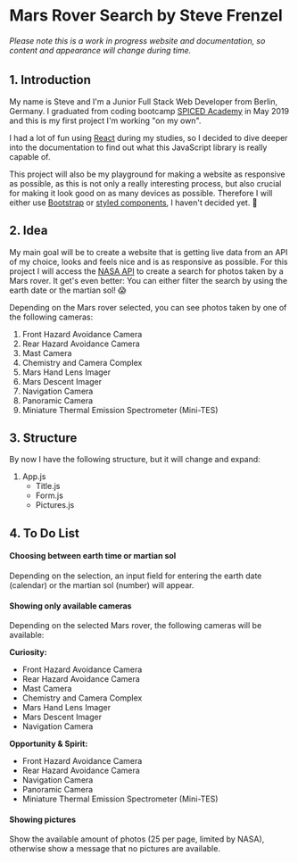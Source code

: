 # Mars Rover Search by Steve Frenzel

###### Please note this is a work in progress website and documentation, so content and appearance will change during time.

## 1. Introduction

My name is Steve and I'm a Junior Full Stack Web Developer from Berlin, Germany. I graduated from coding bootcamp [SPICED Academy](https://www.spiced-academy.com/) in May 2019 and this is my first project I'm working "on my own".

I had a lot of fun using [React](https://reactjs.org/) during my studies, so I decided to dive deeper into the documentation to find out what this JavaScript library is really capable of.

This project will also be my playground for making a website as responsive as possible, as this is not only a really interesting process, but also crucial for making it look good on as many devices as possible. Therefore I will either use [Bootstrap](https://getbootstrap.com/) or [styled components](https://www.styled-components.com/), I haven't decided yet. 😬

## 2. Idea

My main goal will be to create a website that is getting live data from an API of my choice, looks and feels nice and is as responsive as possible. For this project I will access the [NASA API](https://api.nasa.gov/api.html#MarsPhotos) to create a search for photos taken by a Mars rover. It get's even better: You can either filter the search by using the earth date or the martian sol! 😱

Depending on the Mars rover selected, you can see photos taken by one of the following cameras:

1. Front Hazard Avoidance Camera
2. Rear Hazard Avoidance Camera
3. Mast Camera
4. Chemistry and Camera Complex
5. Mars Hand Lens Imager
6. Mars Descent Imager
7. Navigation Camera
8. Panoramic Camera
9. Miniature Thermal Emission Spectrometer (Mini-TES)

## 3. Structure

By now I have the following structure, but it will change and expand:

1. App.js
    - Title.js
    - Form.js
    - Pictures.js

## 4. To Do List

#### Choosing between earth time or martian sol

Depending on the selection, an input field for entering the earth date (calendar) or the martian sol (number) will appear.

#### Showing only available cameras

Depending on the selected Mars rover, the following cameras will be available:

**Curiosity:**

-   Front Hazard Avoidance Camera
-   Rear Hazard Avoidance Camera
-   Mast Camera
-   Chemistry and Camera Complex
-   Mars Hand Lens Imager
-   Mars Descent Imager
-   Navigation Camera

**Opportunity & Spirit:**

-   Front Hazard Avoidance Camera
-   Rear Hazard Avoidance Camera
-   Navigation Camera
-   Panoramic Camera
-   Miniature Thermal Emission Spectrometer (Mini-TES)

#### Showing pictures

Show the available amount of photos (25 per page, limited by NASA), otherwise show a message that no pictures are available.

